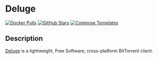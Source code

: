# Deluge

[![Docker Pulls](https://img.shields.io/docker/pulls/linuxserver/deluge?style=flat-square&color=607D8B&label=docker%20pulls&logo=docker)](hhttps://hub.docker.com/r/linuxserver/deluge)
[![GitHub Stars](https://img.shields.io/github/stars/linuxserver/docker-deluge?style=flat-square&color=607D8B&label=github%20stars&logo=github)](https://github.com/linuxserver/docker-deluge)
[![Compose Templates](https://img.shields.io/static/v1?style=flat-square&color=607D8B&label=compose&message=templates)](https://github.com/GhostWriters/DockSTARTer/tree/master/compose/.apps/deluge)

## Description

[Deluge](http://deluge-torrent.org/) is a lightweight, Free Software, cross-platform BitTorrent client.
